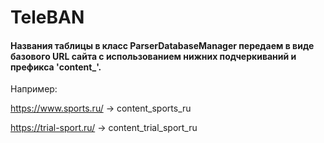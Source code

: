 # TeleBAN

#### Названия таблицы в класс ParserDatabaseManager передаем в виде базового URL сайта с использованием нижних подчеркиваний и префикса 'content_'.

Например:

https://www.sports.ru/ -> content_sports_ru

https://trial-sport.ru/ -> content_trial_sport_ru